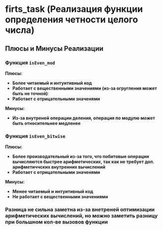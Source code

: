 # firts_task (Реализация функции определения четности целого числа)

## Плюсы и Минусы Реализации

### Функция `isEven_mod`
**Плюсы:**
- **Более читаемый и интуитивный код**
- **Работает с вещественными значениями (из-за огругления может быть не точной)**: 
- **Работает с отрицательными значенями**

**Минусы:**
- **Из-за внутреней операции деления, операция по модулю может быть относительнее медленее**

### Функция `isEven_bitwise`
**Плюсы:**
- **Более производательный из-за того, что побитовые операции вычисляются быстрее арифметических, так как не требует доп. арифметиччских внутренних вычислений**
- **Работает с отрицательными значенями**

**Минусы:**
- **Менее читаемый и интуитивный код**
- **Не работает с вещественными значениями**

### Разница не сильна заметна из-за внетреней оптимизации арифметических вычислений, но можно заметить разницу при большном кол-ве вызовов функции


